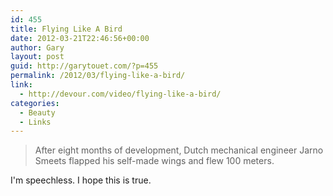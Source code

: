 ```yaml
---
id: 455
title: Flying Like A Bird
date: 2012-03-21T22:46:56+00:00
author: Gary
layout: post
guid: http://garytouet.com/?p=455
permalink: /2012/03/flying-like-a-bird/
link:
  - http://devour.com/video/flying-like-a-bird/
categories:
  - Beauty
  - Links
---
```


<blockquote>After eight months of development, Dutch mechanical engineer Jarno Smeets flapped his self-made wings and flew 100 meters.</blockquote>

I'm speechless. I hope this is true.
